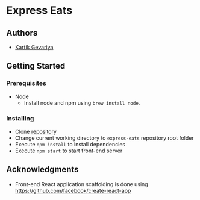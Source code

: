 # Express Eats

## Authors

* [Kartik Gevariya](kr210190@dal.ca)

## Getting Started

### Prerequisites

- Node
    - Install node and npm using `brew install node`.

### Installing

- Clone [repository](https://github.com/kartik-gevariya-0003/express-eats)
- Change current working directory to `express-eats` repository root folder
- Execute `npm install` to install dependencies
- Execute `npm start` to start front-end server

## Acknowledgments

* Front-end React application scaffolding is done using https://github.com/facebook/create-react-app 
